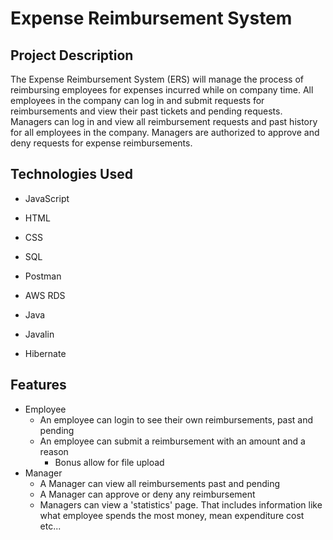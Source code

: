 # Expense Reimbursement System
## Project Description
  The Expense Reimbursement System (ERS) will manage the process of reimbursing employees for expenses incurred while on company time. All employees in the company can log in and submit requests for reimbursements and view their past tickets and pending requests. Managers can log in and view all reimbursement requests and past history for all employees in the company. Managers are authorized to approve and deny requests for expense reimbursements.


## Technologies Used

* JavaScript

* HTML 

* CSS 

* SQL 

* Postman 

* AWS RDS 

* Java 

* Javalin 

* Hibernate

## Features

- Employee
    - An employee can login to see their own reimbursements, past and pending
    - An employee can submit a reimbursement with an amount and a reason
        - Bonus allow for file upload
- Manager
    - A Manager can view all reimbursements past and pending
    - A Manager can approve or deny any reimbursement
    - Managers can view a 'statistics' page. That includes information like what employee spends the most money, mean expenditure cost etc...

